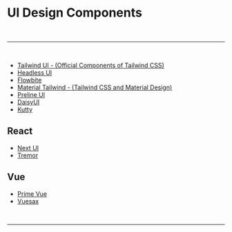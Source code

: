 # UI Design Components

<br>

---

<br>

- [Tailwind UI - (Official Components of Tailwind CSS)](https://tailwindui.com/)
- [Headless UI](https://headlessui.com/)
- [Flowbite](https://flowbite.com/)
- [Material Tailwind - (Tailwind CSS and Material Design)](https://www.material-tailwind.com/)
- [Preline UI](https://preline.co/index.html)
- [DaisyUI](https://daisyui.com/)
- [Kutty](https://kutty.netlify.app/docs/)

## React

- [Next UI](https://nextui.org/)
- [Tremor](https://www.tremor.so/)

## Vue

- [Prime Vue](https://primevue.org/)
- [Vuesax](https://vuesax.com/)

<br>

---
